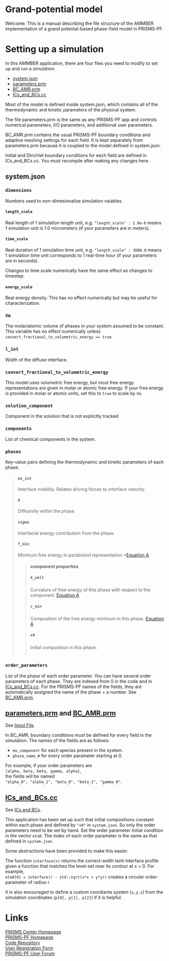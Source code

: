 # Grand-potential model 
Welcome. This is a manual describing the file structure of the AMMBER implementation of a grand potental-based phase-field model in PRISMS-PF.

# Setting up a simulation
In this AMMBER application, there are four files you need to modify to set up and run a simulation:
- [system.json](system.json)
- [parameters.prm](parameters.prm)
- [BC_AMR.prm](BC_AMR.prm)
- [ICs_and_BCs.cc](ICs_and_BCs.cc)

Most of the model is defined inside system.json, which contains all of the thermodynamic and kinetic parameters of the physical system.

The file parameters.prm is the same as any PRISMS-PF app and controls numerical parameters, I/O parameters, and additional user parameters.

BC_AMR.prm contains the usual PRISMS-PF boundary conditions and adaptive meshing settings for each field. It is kept separately from parameters.prm because it is coupled to the model defined in system.json.

Initial and Dirichlet boundary conditions for each field are defined in ICs_and_BCs.cc. You must recompile after making any changes here.

## system.json

### `dimensions`
Numbers used to non-dimesionalize simulation vaiables.
#### `length_scale`
Real length of 1 simulation length unit, e.g. `"length_scale" : 1.0e-6` means 1 simulation unit is 1.0 micrometers (if your parameters are in meters).
#### `time_scale`
Real duration of 1 simulation time unit, e.g. `"length_scale" : 3600.0` means 1 simulation time unit corresponds to 1 real-time hour (if your parameters are in seconds).

Changes to time scale numerically have the same effect as changes to timestep.
#### `energy_scale`
Real energy density. This has no effect numerically but may be useful for characterization.

### `Vm`
The molar/atomic volume of phases in your system assumed to be constant. This variable has no effect numerically unless `convert_fractional_to_volumetric_energy == true`.
### `l_int`
Width of the diffuse interface.
### `convert_fractional_to_volumetric_energy`
This model uses volumetric free energy, but most free energy representations are given in molar or atomic free energy. If your free energy is provided in molar or atomic units, set this to `true` to scale by `Vm`.
### `solution_component`
Component in the solution that is not explicitly tracked
### `components`
List of chemical components in the system.
### `phases`
Key-value pairs defining the thermodynamic and kinetic parameters of each phase.
>#### `mu_int`
>Interface mobility. Relates driving forces to interface velocity.
>#### `D`
>Diffusivity within the phase.
>#### `sigma`
>Interfacial energy contribution from the phase.
>#### `f_min`
>Minimum free energy in paraboloid representation >[Equation A](#).
>>#### component properties
>>##### `k_well`
>>Curvature of free energy of this phase with respect to the component. [Equation A](#)
>>##### `c_min`
>>Composition of the free energy minimum in this phase. [Equation A](#)
>>##### `x0`
>>Initial composition in this phase.
<br><br>

### `order_parameters`
List of the phase of each order parameter. You can have several order parameters of each phase. They are indexed from 0 in the code and in [ICs_and_BCs.cc](#ics_and_bcscc). For the PRISMS-PF names of the fields, they are automatically assigned the name of the phase + a number. See [BC_AMR.prm](#parametersprm-and-bc_amrprm).



## [parameters.prm](parameters.prm) and [BC_AMR.prm](BC_AMR.prm)
See [Input File](../../doc/doxygen/user_manual/input_file/input_file.md).

In BC_AMR, boundary conditions must be defined for every field in the simulation. 
The names of the fields are as follows:
- `mu_component` for each species present in the system.
- `phase_name_#` for every order parameter starting at 0.

For example, if your order parameters are <br>`[alpha, beta, beta, gamma, alpha]`,<br> the fields will be named <br>`"alpha_0", "alpha_1", "beta_0", "beta_1", "gamma_0"`.

## [ICs_and_BCs.cc](ICs_and_BCs.cc)
See [ICs and BCs](../../doc/doxygen/user_manual/app_files/app_files.md#ics_and_bcscc).
<br>

This application has been set up such that initial compositions constant within each phase and defined by `"x0"` in `system.json`. So only the order parameters need to be set by hand. Set the order parameter initial condition in the vector `eta0`. The index of each order parameter is the same as that defined in `system.json`.

Some abstractions have been provided to make this easier.

The function `interface(x)` returns the correct-width tanh interface profile given a function that matches the level-set near its contour at x = 0. For example,<br> `eta0[0] = interface(r - std::sqrt(x*x + y*y))` creates a circular order-parameter of radius r.

It is also encouraged to define a custom coordiante system (`x,y,z`) from the simulation coordinates (`p[0], p[1], p[2]`) if it is helpful.


# Links
[PRISMS Center Homepage](http://www.prisms-center.org/#/home) <br>
[PRISMS-PF Homepage](https://prisms-center.github.io/phaseField/) <br>
[Code Repository](https://github.com/prisms-center/phaseField) <br>
[User Registration Form](http://goo.gl/forms/GXo7Im8p2Y) <br>
[PRISMS-PF User Forum](https://groups.google.com/forum/#!forum/prisms-pf-users) <br>